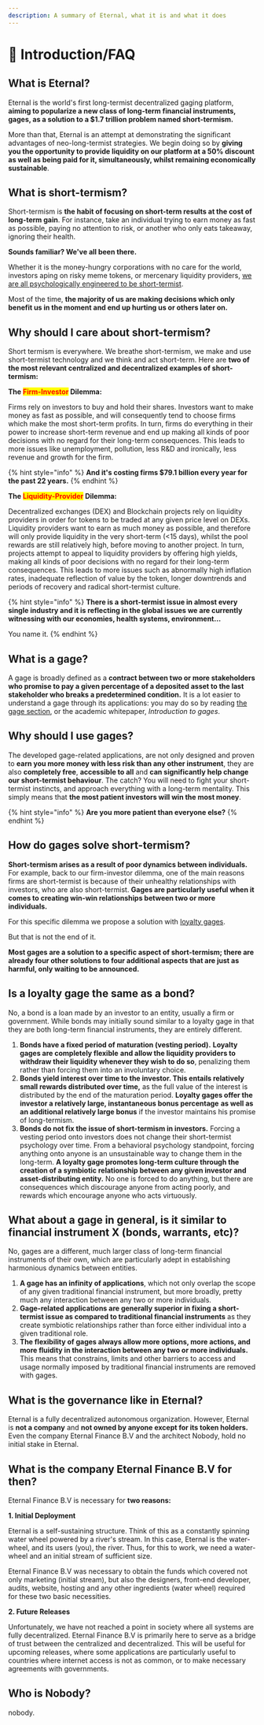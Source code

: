 ```yaml
---
description: A summary of Eternal, what it is and what it does
---
```


# 📔 Introduction/FAQ

## What is Eternal?

Eternal is the world's first long-termist decentralized gaging platform, **aiming to popularize a new class of long-term financial instruments, gages, as a solution to a $1.7 trillion problem named short-termism.**

More than that, Eternal is an attempt at demonstrating the significant advantages of neo-long-termist strategies. We begin doing so by **giving you the opportunity to provide liquidity on our platform at a 50% discount as well as being paid for it, simultaneously, whilst remaining economically sustainable**.&#x20;

## What is short-termism?

Short-termism is **the habit of focusing on short-term results at the cost of long-term gain**. For instance, take an individual trying to earn money as fast as possible, paying no attention to risk, or another who only eats takeaway, ignoring their health.&#x20;

**Sounds familiar? We've all been there.**&#x20;

Whether it is the money-hungry corporations with no care for the world, investors aping on risky meme tokens, or mercenary liquidity providers, [we are all psychologically engineered to be short-termist](https://www.aeaweb.org/articles?id=10.1257/aer.89.1.103).

Most of the time, **the majority of us are making decisions which only benefit us in the moment and end up hurting us or others later on.**

## **Why should I care about short-termism?**

Short termism is everywhere. We breathe short-termism, we make and use short-termist technology and we think and act short-term. Here are **two of the most relevant centralized and decentralized examples of short-termism:**

**The **<mark style="color:red;">**Firm-Investor**</mark>** Dilemma:**

Firms rely on investors to buy and hold their shares. Investors want to make money as fast as possible, and will consequently tend to choose firms which make the most short-term profits. In turn, firms do everything in their power to increase short-term revenue and end up making all kinds of poor decisions with no regard for their long-term consequences. This leads to more issues like unemployment, pollution, less R\&D and ironically, less revenue and growth for the firm.

{% hint style="info" %}
**And it's costing firms $79.1 billion every year for the past 22 years.**
{% endhint %}

**The **<mark style="color:red;">**Liquidity-Provider**</mark>** Dilemma:**

Decentralized exchanges (DEX) and Blockchain projects rely on liquidity providers in order for tokens to be traded at any given price level on DEXs. Liquidity providers want to earn as much money as possible, and therefore will only provide liquidity in the very short-term (<15 days), whilst the pool rewards are still relatively high, before moving to another project. In turn, projects attempt to appeal to liquidity providers by offering high yields, making all kinds of poor decisions with no regard for their long-term consequences. This leads to more issues such as abnormally high inflation rates, inadequate reflection of value by the token, longer downtrends and periods of recovery and radical short-termist culture.

{% hint style="info" %}
**There is a short-termist issue in almost every single industry and it is reflecting in the global issues we are currently witnessing with our economies, health systems, environment...**

You name it.
{% endhint %}

## What is a gage?

A gage is broadly defined as a **contract between two or more stakeholders who promise to pay a given percentage of a deposited asset to the last stakeholder who breaks a predetermined condition.** It is a lot easier to understand a gage through its applications: you may do so by reading [the gage section](products-services/gages/), or the academic whitepaper, _Introduction to gages_.

## Why should I use gages?

The developed gage-related applications, are not only designed and proven to **earn you more money with less risk than any other instrument**, they are also **completely free**, **accessible to all** and **can significantly help change our short-termist behaviour**. The catch? You will need to fight your short-termist instincts, and approach everything with a long-term mentality. This simply means that **the most patient investors will win the most money**.

{% hint style="info" %}
**Are you more patient than everyone else?**
{% endhint %}

## How do gages solve short-termism?

**Short-termism arises as a result of poor dynamics between individuals.** For example, back to our firm-investor dilemma, one of the main reasons firms are short-termist is because of their unhealthy relationships with investors, who are also short-termist. **Gages are particularly useful when it comes to creating win-win relationships between two or more individuals.**

For this specific dilemma we propose a solution with [loyalty gages](products-services/gages/loyalty-gage/).

But that is not the end of it.

**Most gages are a solution to a specific aspect of short-termism; there are already four other solutions to four additional aspects that are just as harmful, only waiting to be announced.**

## Is a loyalty gage the same as a bond?

No, a bond is a loan made by an investor to an entity, usually a firm or government. While bonds may initially sound similar to a loyalty gage in that they are both long-term financial instruments, they are entirely different.&#x20;

1. **Bonds have a fixed period of maturation (vesting period).** **Loyalty gages are completely flexible** **and allow the liquidity providers to withdraw their liquidity whenever they  wish to do so**, penalizing them rather than forcing them into an involuntary choice.
2. **Bonds yield interest over time to the investor. This entails relatively small rewards distributed over time,** as the full value of the interest is distributed by the end of the maturation period.  **Loyalty gages offer the investor a relatively large, instantaneous bonus percentage** **as well as an additional relatively large bonus** if the investor maintains his promise of long-termism.
3. **Bonds do not fix the issue of short-termism in investors.** Forcing a vesting period onto investors does not change their short-termist psychology over time. From a behavioral psychology standpoint, forcing anything onto anyone is an unsustainable way to change them in the long-term. **A loyalty gage promotes long-term culture through the creation of a symbiotic relationship between any given investor and  asset-distributing entity.** No one is forced to do anything, but there are consequences which discourage anyone from acting poorly, and rewards which encourage anyone who acts virtuously.

## What about a gage in general, is it similar to financial instrument X (bonds, warrants, etc)?

No, gages are a different,  much larger class of long-term financial instruments of their own, which are particularly adept in establishing harmonious dynamics between entities.

1. **A gage has an infinity of applications**, which not only overlap the scope of any given traditional financial instrument, but more broadly, pretty much any interaction between any two or more individuals. &#x20;
2. **Gage-related applications are generally superior in fixing a short-termist issue as compared to traditional financial instruments** as they create symbiotic relationships rather than force either individual into a given traditional role.&#x20;
3. **The flexibility of gages always allow more options, more actions, and more fluidity in the interaction between any two or more individuals.** This means that constrains, limits and other barriers to access and usage normally imposed by traditional financial instruments are removed with gages.

## What is the governance like in Eternal?

Eternal is a fully decentralized autonomous organization. However, Eternal is **not a company** and **not owned by anyone except for its token holders.** Even the company Eternal Finance B.V and the architect Nobody, hold no initial stake in Eternal.

## What is the company Eternal Finance B.V for then?

Eternal Finance B.V is necessary for **two reasons:**

**1. Initial Deployment**

Eternal is a self-sustaining structure. Think of this as a constantly spinning water wheel powered by a river's stream. In this case, Eternal is the water-wheel, and its users (you), the river. Thus, for this to work, we need a water-wheel and an initial stream of sufficient size.

Eternal Finance B.V was necessary to obtain the funds which covered not only marketing (initial stream), but also the designers, front-end developer, audits, website, hosting and any other ingredients (water wheel) required for these two basic necessities.

**2. Future Releases**

Unfortunately, we have not reached a point in society where all systems are fully decentralized. Eternal Finance B.V is primarily here to serve as a bridge of trust between the centralized and decentralized. This will be useful for upcoming releases, where some applications are particularly useful to countries where internet access is not as common, or to make necessary agreements with governments.

## Who is Nobody?

nobody.
